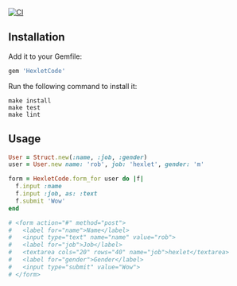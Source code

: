 [![CI](https://github.com/VladimirAfanasievFS/rails-project-63/actions/workflows/main.yml/badge.svg)](https://github.com/VladimirAfanasievFS/rails-project-63/actions/workflows/main.yml)

## Installation

Add it to your Gemfile:

```ruby
gem 'HexletCode'
```

Run the following command to install it:

```console
make install
make test
make lint
```

## Usage

```ruby
User = Struct.new(:name, :job, :gender)
user = User.new name: 'rob', job: 'hexlet', gender: 'm'

form = HexletCode.form_for user do |f|
  f.input :name
  f.input :job, as: :text
  f.submit 'Wow'
end

# <form action="#" method="post">
#   <label for="name">Name</label>
#   <input type="text" name="name" value="rob">
#   <label for="job">Job</label>
#   <textarea cols="20" rows="40" name="job">hexlet</textarea>
#   <label for="gender">Gender</label>
#   <input type="submit" value="Wow">
# </form>
```
